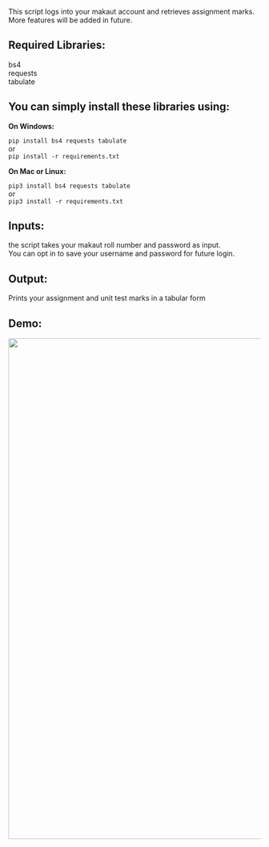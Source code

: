 
This script logs into your makaut account and retrieves assignment marks. More features will be added in future.  
  

## Required Libraries:

  
bs4  
requests  
tabulate  
  

## You can simply install these libraries using:

  

**On Windows:**

`pip install bs4 requests tabulate`  
or  
`pip install -r requirements.txt`  
  

**On Mac or Linux:**

`pip3 install bs4 requests tabulate`  
or  
`pip3 install -r requirements.txt`  
  

## Inputs:

 
the script takes your makaut roll number and password as input.  
You can opt in to save your username and password for future login.  
  

## Output:

Prints your assignment and unit test marks in a tabular form  
  

## Demo:

<img src="https://raw.githubusercontent.com/rajorshiroy/assets/master/makaut-assignment-marks.png" width="1000">